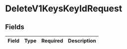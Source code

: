 # DeleteV1KeysKeyIdRequest


## Fields

| Field       | Type        | Required    | Description |
| ----------- | ----------- | ----------- | ----------- |